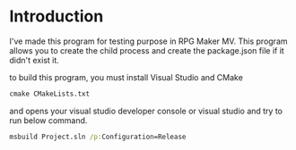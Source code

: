 # Introduction
I've made this program for testing purpose in RPG Maker MV. This program allows you to create the child process and create the package.json file if it didn't exist it.

to build this program, you must install Visual Studio and CMake

```cmd
cmake CMakeLists.txt
```

and opens your visual studio developer console or visual studio and try to run below command.

```cmd
msbuild Project.sln /p:Configuration=Release
```
